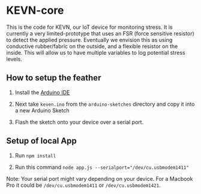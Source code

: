 # KEVN-core

This is the code for KEVN, our IoT device for monitoring stress. It is currently a very limited-prototype that uses an FSR (force sensitive resistor) to detect the applied pressure. Eventually we envision this as using conductive rubber/fabric on the outside, and a flexible resistor on the inside. This will allow us to have multiple variables to log potential stress levels. 

## How to setup the feather

1. Install the [Arduino IDE](https://www.arduino.cc/en/Main/Software)

1. Next take `keven.ino` from the `arduino-sketches` directory and copy it into a new Arduino Sketch

1. Flash the sketch onto your device over a serial port.

## Setup of local App

1. Run `npm install`

1. Run this command `node app.js --serialport="/dev/cu.usbmodem1411"`

Note: Your serial port might vary depending on your device. For a Macbook Pro it could be `/dev/cu.usbmodem1411` or `/dev/cu.usbmodem1421`.

